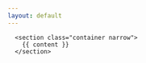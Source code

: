 ```yaml
---
layout: default
---
```

      <section class="container narrow">
        {{ content }}
      </section>
